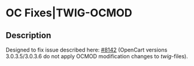 #   OC Fixes|TWIG-OCMOD

## Description
Designed to fix  issue described here: [#8142](https://github.com/opencart/opencart/issues/8142) (OpenCart versions 3.0.3.5/3.0.3.6 do not apply OCMOD modification changes to *twig*-files).
